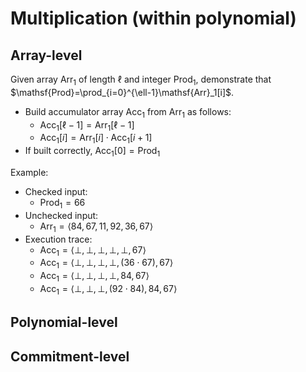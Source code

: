 # Multiplication (within polynomial)

## Array-level

Given array $\mathsf{Arr}_1$ of length $\ell$ and integer $\mathsf{Prod}_1$, demonstrate that $\mathsf{Prod}=\prod_{i=0}^{\ell-1}\mathsf{Arr}_1[i]$.

* Build accumulator array $\mathsf{Acc}_1$ from $\mathsf{Arr}_1$ as follows:
  * $\mathsf{Acc}_1[\ell-1]=\mathsf{Arr}_1[\ell-1]$
  * $\mathsf{Acc}_1[i]=\mathsf{Arr}_1[i]\cdot \mathsf{Acc}_1[i+1]$​
* If built correctly, $\mathsf{Acc}_1[0]=\mathsf{Prod}_1$



Example:

* Checked input:
  * $\mathsf{Prod}_1=66$
* Unchecked input:
  * $\mathsf{Arr}_1=\langle 84,67,11,92,36,67 \rangle$
* Execution trace:
  * $\mathsf{Acc}_1= \langle \bot,\bot,\bot,\bot,\bot,67 \rangle$​
  * $\mathsf{Acc}_1= \langle \bot,\bot,\bot,\bot,(36\cdot 67),67 \rangle$
  * $\mathsf{Acc}_1= \langle \bot,\bot,\bot,\bot,84,67 \rangle$​
  * $\mathsf{Acc}_1= \langle \bot,\bot,\bot,(92\cdot 84),84,67 \rangle$









## Polynomial-level



## Commitment-level



